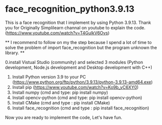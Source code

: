 # face_recognition_python3.9.13
This is a face recognition that I implement by using Python 3.9.13. 
Thank you for Originally Simplilearn channal on youtube to explain the code. (https://www.youtube.com/watch?v=T4GulkV6Ovs)

** I recommend to follow on my the step because I spend a lot of time to solve the problem of import face_recognition but the program unknown the library. **

0.install Vistual Studio (community) and selected 3 modules (Python development, Node.js development and Desktop development with C++)
1. Install Python version 3.9 to your PC (https://www.python.org/ftp/python/3.9.13/python-3.9.13-amd64.exe)
2. Install pip (https://www.youtube.com/watch?v=Ko9b_vC6XY0)
3. Install numpy (cmd and type: pip install numpy)
4. Install opencv-python (cmd and type: pip install opencv-python)
5. Install CMake (cmd and type : pip install CMake)
5. Install face_recognition (cmd and type : pip install face_recognition)

Now you are ready to implement the code, Let's have fun.
